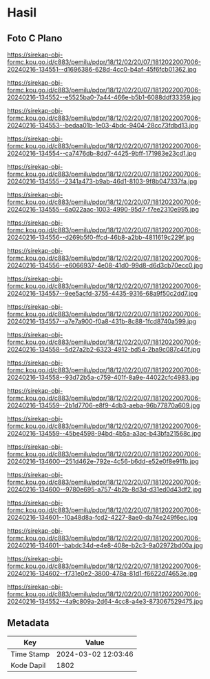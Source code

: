 # Hasil

## Foto C Plano

https://sirekap-obj-formc.kpu.go.id/c883/pemilu/pdpr/18/12/02/20/07/1812022007006-20240216-134551--d1696386-628d-4cc0-b4af-45f6fcb01362.jpg

https://sirekap-obj-formc.kpu.go.id/c883/pemilu/pdpr/18/12/02/20/07/1812022007006-20240216-134552--e5525ba0-7a44-466e-b5b1-6088ddf33359.jpg

https://sirekap-obj-formc.kpu.go.id/c883/pemilu/pdpr/18/12/02/20/07/1812022007006-20240216-134553--bedaa01b-1e03-4bdc-9404-28cc73fdbd13.jpg

https://sirekap-obj-formc.kpu.go.id/c883/pemilu/pdpr/18/12/02/20/07/1812022007006-20240216-134554--ca7476db-8dd7-4425-9bff-171983e23cd1.jpg

https://sirekap-obj-formc.kpu.go.id/c883/pemilu/pdpr/18/12/02/20/07/1812022007006-20240216-134555--2341a473-b9ab-46d1-8103-9f8b047337fa.jpg

https://sirekap-obj-formc.kpu.go.id/c883/pemilu/pdpr/18/12/02/20/07/1812022007006-20240216-134555--6a022aac-1003-4990-95d7-f7ee2310e995.jpg

https://sirekap-obj-formc.kpu.go.id/c883/pemilu/pdpr/18/12/02/20/07/1812022007006-20240216-134556--d269b5f0-ffcd-46b8-a2bb-4811619c229f.jpg

https://sirekap-obj-formc.kpu.go.id/c883/pemilu/pdpr/18/12/02/20/07/1812022007006-20240216-134556--e6066937-4e08-41d0-99d8-d6d3cb70ecc0.jpg

https://sirekap-obj-formc.kpu.go.id/c883/pemilu/pdpr/18/12/02/20/07/1812022007006-20240216-134557--9ee5acfd-3755-4435-9316-68a9f50c2dd7.jpg

https://sirekap-obj-formc.kpu.go.id/c883/pemilu/pdpr/18/12/02/20/07/1812022007006-20240216-134557--a7e7a900-f0a8-431b-8c88-1fcd8740a599.jpg

https://sirekap-obj-formc.kpu.go.id/c883/pemilu/pdpr/18/12/02/20/07/1812022007006-20240216-134558--5d27a2b2-6323-4912-bd54-2ba9c087c40f.jpg

https://sirekap-obj-formc.kpu.go.id/c883/pemilu/pdpr/18/12/02/20/07/1812022007006-20240216-134558--93d72b5a-c759-401f-8a9e-44022cfc4983.jpg

https://sirekap-obj-formc.kpu.go.id/c883/pemilu/pdpr/18/12/02/20/07/1812022007006-20240216-134559--2b1d7706-e8f9-4db3-aeba-96b77870a609.jpg

https://sirekap-obj-formc.kpu.go.id/c883/pemilu/pdpr/18/12/02/20/07/1812022007006-20240216-134559--45be4598-94bd-4b5a-a3ac-b43bfa21568c.jpg

https://sirekap-obj-formc.kpu.go.id/c883/pemilu/pdpr/18/12/02/20/07/1812022007006-20240216-134600--251d462e-792e-4c56-b6dd-e52e0f8e911b.jpg

https://sirekap-obj-formc.kpu.go.id/c883/pemilu/pdpr/18/12/02/20/07/1812022007006-20240216-134600--9780e695-a757-4b2b-8d3d-d31ed0d43df2.jpg

https://sirekap-obj-formc.kpu.go.id/c883/pemilu/pdpr/18/12/02/20/07/1812022007006-20240216-134601--10a48d8a-fcd2-4227-8ae0-da74e249f6ec.jpg

https://sirekap-obj-formc.kpu.go.id/c883/pemilu/pdpr/18/12/02/20/07/1812022007006-20240216-134601--babdc34d-e4e8-408e-b2c3-9a02972bd00a.jpg

https://sirekap-obj-formc.kpu.go.id/c883/pemilu/pdpr/18/12/02/20/07/1812022007006-20240216-134602--f731e0e2-3800-478a-81d1-f6622d74653e.jpg

https://sirekap-obj-formc.kpu.go.id/c883/pemilu/pdpr/18/12/02/20/07/1812022007006-20240216-134552--4a9c809a-2d64-4cc8-a4e3-873067529475.jpg


## Metadata

| Key        | Value               |
| ---------- | ------------------- |
| Time Stamp | 2024-03-02 12:03:46 |
| Kode Dapil | 1802                |



